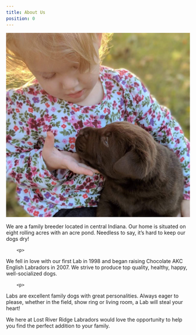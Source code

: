 ```yaml
---
title: About Us
position: 0
---
```


<img src="images/cute_girl_cute_puppies.JPG" alt="Young girl playing with a chocolate lab" />

<div>
    <p>
    We are a family breeder located in central Indiana. Our home is situated on eight rolling acres
    with
    an acre pond. Needless to say, it’s hard to keep our dogs dry!
    </p>
        
        <p>

We fell in love with our first Lab in
1998 and began raising Chocolate AKC English Labradors in 2007. We strive to produce top
quality,
healthy, happy, well-socialized dogs.

</p>

        <p>

Labs are excellent family dogs with great personalities.
Always eager to please, whether in the field, show ring or living room, a Lab will steal your
heart!
</p>

<p>
We here at Lost River Ridge Labradors would love the opportunity to help you find the perfect
addition to your family.
</p>

</div>
